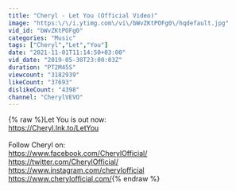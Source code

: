 ```yaml
---
title: "Cheryl - Let You (Official Video)"
image: "https:\/\/i.ytimg.com\/vi\/bWvZKtPOFg0\/hqdefault.jpg"
vid_id: "bWvZKtPOFg0"
categories: "Music"
tags: ["Cheryl","Let","You"]
date: "2021-11-01T11:14:50+03:00"
vid_date: "2019-05-30T23:00:03Z"
duration: "PT2M45S"
viewcount: "3182939"
likeCount: "37693"
dislikeCount: "4398"
channel: "CherylVEVO"
---
```

{% raw %}Let You is out now:<br /><a rel="nofollow" target="blank" href="https://Cheryl.lnk.to/LetYou">https://Cheryl.lnk.to/LetYou</a><br /><br />Follow Cheryl on:<br /><a rel="nofollow" target="blank" href="https://www.facebook.com/CherylOfficial/">https://www.facebook.com/CherylOfficial/</a><br /><a rel="nofollow" target="blank" href="https://twitter.com/CherylOfficial/">https://twitter.com/CherylOfficial/</a><br /><a rel="nofollow" target="blank" href="https://www.instagram.com/cherylofficial">https://www.instagram.com/cherylofficial</a><br /><a rel="nofollow" target="blank" href="https://www.cherylofficial.com/">https://www.cherylofficial.com/</a>{% endraw %}
